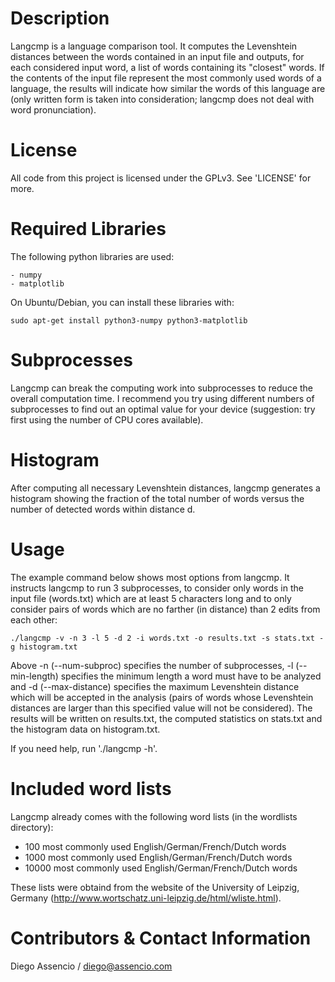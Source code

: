 Description
===========

Langcmp is a language comparison tool. It computes the Levenshtein distances
between the words contained in an input file and outputs, for each considered
input word, a list of words containing its "closest" words. If the contents
of the input file represent the most commonly used words of a language, the
results will indicate how similar the words of this language are (only written
form is taken into consideration; langcmp does not deal with word pronunciation).


License
=======

All code from this project is licensed under the GPLv3. See 'LICENSE' for more.



Required Libraries
==================

The following python libraries are used:

    - numpy
    - matplotlib

On Ubuntu/Debian, you can install these libraries with:

	sudo apt-get install python3-numpy python3-matplotlib


Subprocesses
============

Langcmp can break the computing work into subprocesses to reduce the overall
computation time. I recommend you try using different numbers of subprocesses
to find out an optimal value for your device (suggestion: try first using the
number of CPU cores available).


Histogram
=========

After computing all necessary Levenshtein distances, langcmp generates a
histogram showing the fraction of the total number of words versus the number
of detected words within distance d.


Usage
=====

The example command below shows most options from langcmp. It instructs langcmp
to run 3 subprocesses, to consider only words in the input file (words.txt)
which are at least 5 characters long and to only consider pairs of words which
are no farther (in distance) than 2 edits from each other:

	./langcmp -v -n 3 -l 5 -d 2 -i words.txt -o results.txt -s stats.txt -g histogram.txt

Above -n (--num-subproc) specifies the number of subprocesses, -l (--min-length)
specifies the minimum length a word must have to be analyzed and -d (--max-distance)
specifies the maximum Levenshtein distance which will be accepted in the analysis
(pairs of words whose Levenshtein distances are larger than this specified value
will not be considered). The results will be written on results.txt, the
computed statistics on stats.txt and the histogram data on histogram.txt.

If you need help, run './langcmp -h'.


Included word lists
===================

Langcmp already comes with the following word lists (in the wordlists directory):

- 100 most commonly used English/German/French/Dutch words
- 1000 most commonly used English/German/French/Dutch words
- 10000 most commonly used English/German/French/Dutch words

These lists were obtaind from the website of the University of Leipzig, Germany
(http://www.wortschatz.uni-leipzig.de/html/wliste.html).

Contributors & Contact Information
==================================

Diego Assencio / diego@assencio.com

